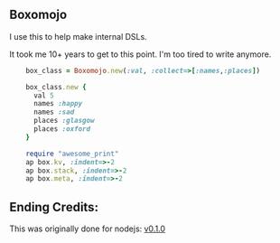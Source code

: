 
Boxomojo
----------

I use this to help make internal DSLs.

It took me 10+ years to get to this point.
I'm too tired to write anymore.


```ruby
    box_class = Boxomojo.new(:val, :collect=>[:names,:places])

    box_class.new {
      val 5
      names :happy
      names :sad
      places :glasgow
      places :oxford
    }

    require "awesome_print"
    ap box.kv, :indent=>-2
    ap box.stack, :indent=>-2
    ap box.meta, :indent=>-2
```


Ending Credits:
--------------

This was originally done for nodejs: [v0.1.0](https://github.com/da99/boxomojo/tree/v0.1.0)

